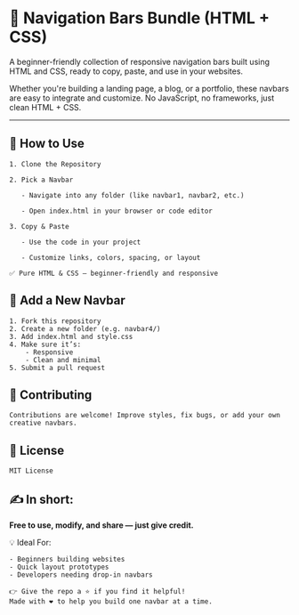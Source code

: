 # 📌 Navigation Bars Bundle (HTML + CSS)

A beginner-friendly collection of responsive navigation bars built using HTML and CSS, ready to copy, paste, and use in your websites.

Whether you're building a landing page, a blog, or a portfolio, these navbars are easy to integrate and customize. No JavaScript, no frameworks, just clean HTML + CSS.

---

## 🚀 How to Use

    1. Clone the Repository
    
    2. Pick a Navbar
    
       - Navigate into any folder (like navbar1, navbar2, etc.)
    
       - Open index.html in your browser or code editor
    
    3. Copy & Paste
    
       - Use the code in your project
    
       - Customize links, colors, spacing, or layout
    
    ✅ Pure HTML & CSS — beginner-friendly and responsive



## 📌 Add a New Navbar

    1. Fork this repository
    2. Create a new folder (e.g. navbar4/)
    3. Add index.html and style.css
    4. Make sure it’s:
        - Responsive
        - Clean and minimal
    5. Submit a pull request



## 🙌 Contributing

    Contributions are welcome! Improve styles, fix bugs, or add your own creative navbars.



## 📄 License

    MIT License



## ✍️ In short:

**Free to use, modify, and share — just give credit.**

💡 Ideal For:

    - Beginners building websites
    - Quick layout prototypes
    - Developers needing drop-in navbars

    👉 Give the repo a ⭐ if you find it helpful!
    Made with ❤️ to help you build one navbar at a time.
